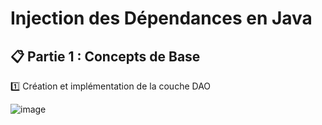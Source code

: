 # Injection des Dépendances en Java
## 📋 Partie 1 : Concepts de Base
1️⃣ Création et implémentation de la couche DAO

![image](https://github.com/user-attachments/assets/7b907832-6c03-40af-84df-8bfede326e1c)
